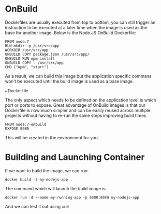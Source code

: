 # OnBuild

Dockerfiles are usually executed from top to bottom, you can still trigger an instruction to be executed at a later time when the image
is used as the base for another image. Below is the Node.JS OnBuild Dockerfile:

```
FROM node:7
RUN mkdir -p /usr/src/app
WORKDIR /usr/src/app
ONBUILD COPY package.json /usr/src/app/
ONBUILD RUN npm install
ONBUILD COPY . /usr/src/app
CMD ["npm", "start"]
```

As a result, we can build this image but the application specific commans won't be executed until the build image is used as a base image.

#Dockerfile

The only aspect which needs to be defined on the application level is which port or ports to expose.
Great advantage of OnBuild images is that our Dockerfile is now much simpler and can be easily reused across multiple projects
without having to re-run the same steps improving build times

```
FROM node:7-onbuild
EXPOSE 8080
```

This will be created in the environment for you.

# Building and Launching Container

If we want to build the image, we can run:

```
docker build -t my-nodejs-app .
```

The command which will launch the build image is:

```
docker run -d --name my-running-app -p 8080:8080 my-nodejs-app 
```

And we can test it out using curl
